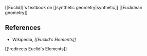 
[[Euclid]]'s textbook on [[synthetic geometry|synthetic]] [[Euclidean geometry]]

## References

* Wikipedia, _[[Euclid's Elements]]_

[[!redirects Euclid's Elements]]
